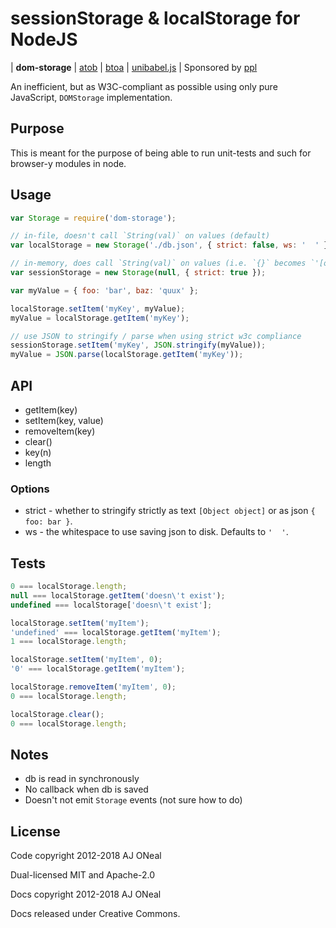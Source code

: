 sessionStorage & localStorage for NodeJS
===

| **dom-storage**
| [atob](https://git.coolaj86.com/coolaj86/atob.js)
| [btoa](https://git.coolaj86.com/coolaj86/btoa.js)
| [unibabel.js](https://git.coolaj86.com/coolaj86/unibabel.js)
| Sponsored by [ppl](https://ppl.family)


An inefficient, but as W3C-compliant as possible using only pure JavaScript, `DOMStorage` implementation.

Purpose
----

This is meant for the purpose of being able to run unit-tests and such for browser-y modules in node.

Usage
----

```javascript
var Storage = require('dom-storage');

// in-file, doesn't call `String(val)` on values (default)
var localStorage = new Storage('./db.json', { strict: false, ws: '  ' });

// in-memory, does call `String(val)` on values (i.e. `{}` becomes `'[object Object]'`
var sessionStorage = new Storage(null, { strict: true });

var myValue = { foo: 'bar', baz: 'quux' };

localStorage.setItem('myKey', myValue);
myValue = localStorage.getItem('myKey');

// use JSON to stringify / parse when using strict w3c compliance
sessionStorage.setItem('myKey', JSON.stringify(myValue));
myValue = JSON.parse(localStorage.getItem('myKey'));
```

API
---

  * getItem(key)
  * setItem(key, value)
  * removeItem(key)
  * clear()
  * key(n)
  * length

### Options

  * strict - whether to stringify strictly as text `[Object object]` or as json `{ foo: bar }`.
  * ws - the whitespace to use saving json to disk. Defaults to `'  '`.

Tests
---

```javascript
0 === localStorage.length;
null === localStorage.getItem('doesn\'t exist');
undefined === localStorage['doesn\'t exist'];

localStorage.setItem('myItem');
'undefined' === localStorage.getItem('myItem');
1 === localStorage.length;

localStorage.setItem('myItem', 0);
'0' === localStorage.getItem('myItem');

localStorage.removeItem('myItem', 0);
0 === localStorage.length;

localStorage.clear();
0 === localStorage.length;
```

Notes
---

  * db is read in synchronously
  * No callback when db is saved
  * Doesn't not emit `Storage` events (not sure how to do)

License
-------

Code copyright 2012-2018 AJ ONeal

Dual-licensed MIT and Apache-2.0

Docs copyright 2012-2018 AJ ONeal

Docs released under Creative Commons.
